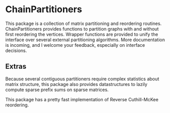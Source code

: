 # ChainPartitioners

<!---
[![Travis](https://travis-ci.org/peterahrens/ChainPartitioners.jl.svg?branch=master)](https://travis-ci.org/peterahrens/ChainPartitioners.jl)
[![Codecov](http://codecov.io/github/peterahrens/ChainPartitioners.jl/coverage.svg?branch=master)](http://codecov.io/github/peterahrens/ChainPartitioners.jl?branch=master)
-->

This package is a collection of matrix partitioning and reordering routines. ChainPartitioners provides functions to partition graphs with and without first reordering the vertices. Wrapper functions are provided to unify the interface over several external partitioning algorithms. More documentation is incoming, and I welcome your feedback, especially on interface decisions.

## Extras
Because several contiguous partitioners require complex statistics about matrix structure, this package also provides datastructures to lazily compute sparse prefix sums on sparse matrices.

This package has a pretty fast implementation of Reverse Cuthill-McKee reordering.